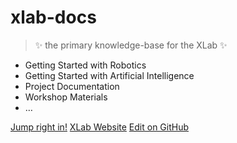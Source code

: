 # xlab-docs

> ✨ the primary knowledge-base for the XLab ✨

- Getting Started with Robotics
- Getting Started with Artificial Intelligence
- Project Documentation
- Workshop Materials
- …

[Jump right in!](getting-started.md)
[XLab Website](https://burg-halle.de/burglabs/xlab)
[Edit on GitHub](https://github.com/burglabs/xlab-docs)
